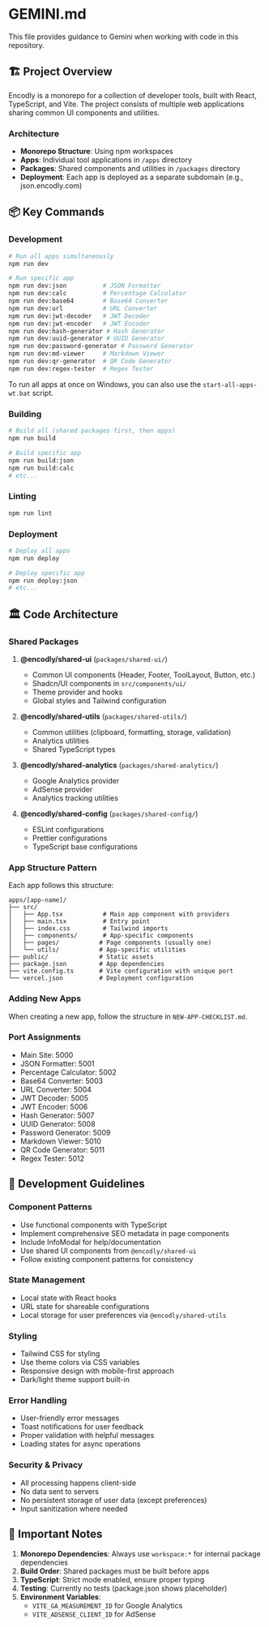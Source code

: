# GEMINI.md

This file provides guidance to Gemini when working with code in this repository.

## 🏗️ Project Overview

Encodly is a monorepo for a collection of developer tools, built with React, TypeScript, and Vite. The project consists of multiple web applications sharing common UI components and utilities.

### Architecture
- **Monorepo Structure**: Using npm workspaces
- **Apps**: Individual tool applications in `/apps` directory
- **Packages**: Shared components and utilities in `/packages` directory
- **Deployment**: Each app is deployed as a separate subdomain (e.g., json.encodly.com)

## 📦 Key Commands

### Development
```bash
# Run all apps simultaneously
npm run dev

# Run specific app
npm run dev:json          # JSON Formatter
npm run dev:calc          # Percentage Calculator
npm run dev:base64        # Base64 Converter
npm run dev:url           # URL Converter
npm run dev:jwt-decoder   # JWT Decoder
npm run dev:jwt-encoder   # JWT Encoder
npm run dev:hash-generator # Hash Generator
npm run dev:uuid-generator # UUID Generator
npm run dev:password-generator # Password Generator
npm run dev:md-viewer     # Markdown Viewer
npm run dev:qr-generator  # QR Code Generator
npm run dev:regex-tester  # Regex Tester
```

To run all apps at once on Windows, you can also use the `start-all-apps-wt.bat` script.

### Building
```bash
# Build all (shared packages first, then apps)
npm run build

# Build specific app
npm run build:json
npm run build:calc
# etc...
```

### Linting
```bash
npm run lint
```

### Deployment
```bash
# Deploy all apps
npm run deploy

# Deploy specific app
npm run deploy:json
# etc...
```

## 🏛️ Code Architecture

### Shared Packages

1. **@encodly/shared-ui** (`packages/shared-ui/`)
   - Common UI components (Header, Footer, ToolLayout, Button, etc.)
   - Shadcn/UI components in `src/components/ui/`
   - Theme provider and hooks
   - Global styles and Tailwind configuration

2. **@encodly/shared-utils** (`packages/shared-utils/`)
   - Common utilities (clipboard, formatting, storage, validation)
   - Analytics utilities
   - Shared TypeScript types

3. **@encodly/shared-analytics** (`packages/shared-analytics/`)
   - Google Analytics provider
   - AdSense provider
   - Analytics tracking utilities

4. **@encodly/shared-config** (`packages/shared-config/`)
   - ESLint configurations
   - Prettier configurations
   - TypeScript base configurations

### App Structure Pattern

Each app follows this structure:
```
apps/[app-name]/
├── src/
│   ├── App.tsx           # Main app component with providers
│   ├── main.tsx          # Entry point
│   ├── index.css         # Tailwind imports
│   ├── components/       # App-specific components
│   ├── pages/           # Page components (usually one)
│   └── utils/           # App-specific utilities
├── public/              # Static assets
├── package.json         # App dependencies
├── vite.config.ts       # Vite configuration with unique port
└── vercel.json          # Deployment configuration
```

### Adding New Apps

When creating a new app, follow the structure in `NEW-APP-CHECKLIST.md`.

### Port Assignments
- Main Site: 5000
- JSON Formatter: 5001
- Percentage Calculator: 5002
- Base64 Converter: 5003
- URL Converter: 5004
- JWT Decoder: 5005
- JWT Encoder: 5006
- Hash Generator: 5007
- UUID Generator: 5008
- Password Generator: 5009
- Markdown Viewer: 5010
- QR Code Generator: 5011
- Regex Tester: 5012

## 🔧 Development Guidelines

### Component Patterns
- Use functional components with TypeScript
- Implement comprehensive SEO metadata in page components
- Include InfoModal for help/documentation
- Use shared UI components from `@encodly/shared-ui`
- Follow existing component patterns for consistency

### State Management
- Local state with React hooks
- URL state for shareable configurations
- Local storage for user preferences via `@encodly/shared-utils`

### Styling
- Tailwind CSS for styling
- Use theme colors via CSS variables
- Responsive design with mobile-first approach
- Dark/light theme support built-in

### Error Handling
- User-friendly error messages
- Toast notifications for user feedback
- Proper validation with helpful messages
- Loading states for async operations

### Security & Privacy
- All processing happens client-side
- No data sent to servers
- No persistent storage of user data (except preferences)
- Input sanitization where needed

## 🚨 Important Notes

1. **Monorepo Dependencies**: Always use `workspace:*` for internal package dependencies
2. **Build Order**: Shared packages must be built before apps
3. **TypeScript**: Strict mode enabled, ensure proper typing
4. **Testing**: Currently no tests (package.json shows placeholder)
5. **Environment Variables**:
   - `VITE_GA_MEASUREMENT_ID` for Google Analytics
   - `VITE_ADSENSE_CLIENT_ID` for AdSense
